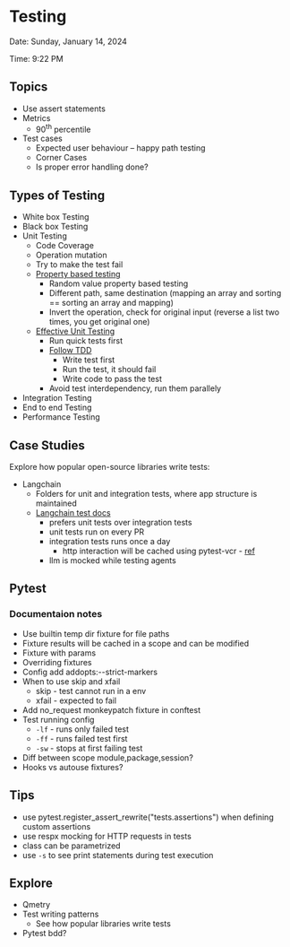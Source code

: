 # Testing

Date: Sunday, January 14, 2024

Time: 9:22 PM

## Topics

- Use assert statements
- Metrics
  - 90<sup>th</sup> percentile
- Test cases
  - Expected user behaviour – happy path testing
  - Corner Cases
  - Is proper error handling done?

## Types of Testing

- White box Testing
- Black box Testing
- Unit Testing
  - Code Coverage
  - Operation mutation
  - Try to make the test fail
  - [Property based testing](https://youtu.be/IYzDFHx6QPY?si=sFn5a3PBlfd9knRD)
    - Random value property based testing
    - Different path, same destination (mapping an array and sorting == sorting an array and mapping)
    - Invert the operation, check for original input (reverse a list two times, you get original one)
  - [Effective Unit Testing](https://youtu.be/fr1E9aVnBxw?si=MAh5aqCtBYBr5SXb)
    - Run quick tests first
    - [Follow TDD](https://youtu.be/vXnTMjMe5Eg?si=GVI9QhWBRAk2RxHH)
      - Write test first
      - Run the test, it should fail
      - Write code to pass the test
    - Avoid test interdependency, run them parallely
- Integration Testing
- End to end Testing
- Performance Testing

## Case Studies

Explore how popular open-source libraries write tests:

- Langchain
  - Folders for unit and integration tests, where app structure is maintained
  - [Langchain test docs](https://python.langchain.com/v0.1/docs/contributing/testing/)
    - prefers unit tests over integration tests
    - unit tests run on every PR
    - integration tests runs once a day
      - http interaction will be cached using pytest-vcr - [ref](https://python.langchain.com/v0.1/docs/contributing/testing/#recording-http-interactions-with-pytest-vcr)
    - llm is mocked while testing agents

## Pytest
### Documentaion notes
  - Use builtin temp dir fixture for file paths 
  - Fixture results will be cached in a scope and can be modified  
  - Fixture with params 
  - Overriding fixtures 
  - Config add addopts:--strict-markers  
  - When to use skip and xfail 
    - skip - test cannot run in a env 
    - xfail - expected to fail 
  - Add no_request monkeypatch fixture in conftest 
  - Test running config 
    - `-lf` - runs only failed test 
    - `-ff` - runs failed test first 
    - `-sw` - stops at first failing test 
  - Diff between scope module,package,session? 
  - Hooks vs autouse fixtures? 
## Tips
 - use pytest.register_assert_rewrite("tests.assertions") when defining custom assertions
 - use respx mocking for HTTP requests in tests
 - class can be parametrized
 - use `-s` to see print statements during test execution

## Explore
- Qmetry
- Test writing patterns
  - See how popular libraries write tests
- Pytest bdd? 
